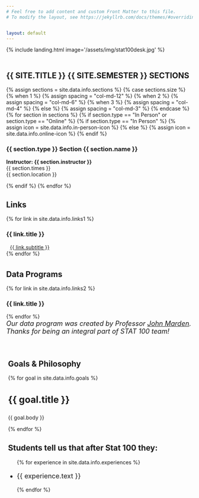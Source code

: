 ```yaml
---
# Feel free to add content and custom Front Matter to this file.
# To modify the layout, see https://jekyllrb.com/docs/themes/#overriding-theme-defaults


layout: default
---
```


<!-- landing photo page -->
{% include landing.html image='/assets/img/stat100desk.jpg' %}


<!-- Start of Sections Section -->
<div id="sections" class="offset" style="margin-top:5px;">
  <div class="jumbotron" style="padding-top: 5px;">
    <!-- title -->
    <!-- <div class="col-12">
      <h3 class="heading">Data Programs</h3>
      <div class="heading-underline"></div>
    </div> -->
    <div class="col-12 narrow text-center">
      <h2 style="heading padding-bottom: 10px; text-transform: uppercase; font-weight: bold;">{{ site.title }} {{ site.semester }} Sections</h2>
      <div class="heading-underline"></div>
    </div>
    <div class="row text-center">
    <!-- loops through section information -->
      {% assign sections = site.data.info.sections %}
      <!-- <h1>{{ sections.size | modulo: 2 }}</h1> -->
      <!-- How many sections there are, How to divide space -->
      {% case sections.size %}
        {% when 1 %}
          {% assign spacing = "col-md-12" %}
        {% when 2 %}
          {% assign spacing = "col-md-6" %}
        {% when 3 %}
          {% assign spacing = "col-md-4" %}
        {% else %}
          {% assign spacing = "col-md-3" %}
      {% endcase %}
      {% for section in sections %}
        {% if section.type == "In Person" or section.type == "Online" %}
          {% if section.type == "In Person" %}
            {% assign icon = site.data.info.in-person-icon %}
          {% else %}
            {% assign icon = site.data.info.online-icon %}
          {% endif %}
          <div class="{{ spacing }}">
            <div class="feature">
              <i class="{{ icon }}" data-fa-transform="shrinks-5 up-4"></i>
              <h3>{{ section.type }} Section {{ section.name }}</h3>
              <p><b>Instructor: {{ section.instructor }}</b><br>
              {{ section.times }}<br>
              {{ section.location }}</p>
            </div>
          </div>
        {% endif %}
      {% endfor %}
    </div>
  </div>
</div>
<!-- End of Sections Section -->

<!-- Start of Links -->
<div id="links" class="offset">
  <!-- Class links section -->
  <div class="fixed-background">
    <div class="row dark text-center">
      <div class="col-12 text-center">
        <h2 class="heading">Links</h2>
        <div class="heading-underline"></div>
      </div>
      <!-- Loops through links -->
      {% for link in site.data.info.links1 %}
        <div class="col-md-4">
          <h3>{{ link.title }}</h3>
          <a class="btn btn-secondary btn-sm" href="{{ link.url }}" target="\_blank" style="margin: 10px;">{{ link.subtitle }}</a>
        </div>
      {% endfor %}
      <!-- <div class="jumbotron col-12"> -->
        <div class="heading-underline" style="width: 90%; margin-top: 35px; margin-bottom: 35px;"></div>
      <!-- </div> -->
      <!-- </div>
      <div class="row dark text-center"> -->
      <div class="col-12 text-center">
        <h2 class="heading">Data Programs</h2>
        <div class="heading-underline"></div>
      </div>
      <!-- Loops through links -->
      {% for link in site.data.info.links2 %}
        <div class="col-md-4">
          <h3>{{ link.title }}</h3>
          <a class="btn btn-secondary btn-sm" href="{{ link.url }}" target="\_blank">
            <div class="feature">
              <i class="{{ link.icon }}"></i><i class="fas fa-chevron-circle-right fa-2x"></i>
            </div>
          </a>
        </div>
      {% endfor %}
      <div class="col-12">
        <cite style="font-size: 18px;">Our data program was created by Professor <a href="https://stat.illinois.edu/directory/profile/jimarden" target="\_blank" style="color=#e84a27;">John Marden</a>.
  Thanks for being an integral part of STAT 100 team!</cite>
      </div>
    </div>
    <!-- background image for class link section -->
    <div class="fixed-wrap">
      <div class="fixed" style="background-image: url('{{ site.baseurl }}/assets/img/stat100book.jpg');">
        <div class="layer">
        </div>
      </div>
    </div>
  </div>
  <!-- End class links section -->
  <!-- Data Programs section -->
  <!-- <div class="jumbotron" style="padding: 5;">
    <div class="narrow text-center" style="margin: 0 auto; padding: 0px;">
      <div class="col-12">
        <h2 class="heading">Data Programs</h2>
        <div class="heading-underline"></div>
      </div> -->
      <!-- loops through data program links -->
      <!-- <div class="row text-center">
        {% for link in site.data.info.links2 %}
          <div class="col-md-4">
            <h3>{{ link.title }}</h3>
            <a class="btn btn-secondary btn-sm" href="{{ link.url }}" target="\_blank">
              <div class="feature">
                <i class="{{ link.icon }}"></i><i class="fas fa-chevron-circle-right fa-2x"></i>
              </div>
            </a>
          </div>
        {% endfor %}
      </div> -->
      <!-- appreciation for John Marden -->
      <!-- <div class="col-12">
        <cite style="font-size: 1.1vw;">Our data program was created by Professor <a href="https://stat.illinois.edu/directory/profile/jimarden" target="\_blank">John Marden</a>.
Thanks for being an integral part of STAT 100 team!</cite>
      </div>
    </div>
  </div> -->

  <!-- End of data programs section -->
</div>
<!-- End of Links -->

<!-- <div class="jumbotron col-12">
  <div class="heading-underline" style="width: 90%;"></div>
</div> -->

<!-- Start of Goals -->
<div id="goals" class="offset">
  <div class="jumbotron"  style="padding: 5; padding-top: 30px; margin-top:5px;">
    <div class="narrow text-center" style="margin: 0 auto; padding: 0px;">
      <!-- heading -->
      <div class="col-12">
        <h2 class="heading">Goals & Philosophy</h2>
        <div class="heading-underline"></div>
      </div>
      <div class="row text-center">
      <!-- loops through goals -->
      {% for goal in site.data.info.goals %}
        <div class="col-md-6">
          <h3 style="font-size: 25px;">{{ goal.title }}</h3>
          <div class="sub-heading-underline"></div>
          <p>{{ goal.body }}</p>
        </div>
      {% endfor %}  
      </div>
    </div>
    <!--  -->
    <div class="heading-underline" style="width: 90%; margin-top: 30px; margin-bottom: 30px;"></div>
    <!--  -->
    <div class="col-12 text-center">
      <h2 class="heading">Students tell us that after Stat 100 they:</h2>
      <div class="heading-underline"></div>
      <ul class="lead narrow" style="text-align: left; margin-top: 0px;">
        {% for experience in site.data.info.experiences %}
          <li style="font-size: 18px;">
            <p>{{ experience.text }}</p>
          </li>
        {% endfor %}
      </ul>
    </div>
  </div>
</div>

<!-- <div class="fixed-background testimonials">
  <div class="row dark text-center" style="padding: 15;">
    <div class="col-12 text-center">
      <h2 class="heading" style="font-size: 2vw;">Students tell us that after Stat 100 they:</h2>
      <div class="heading-underline"></div>
      <ul class="lead narrow" style="text-align: left; margin-top: 0px;">
        {% for experience in site.data.info.experiences %}
          <li style="font-size: 1.1vw;">
            <p>{{ experience.text }}</p>
          </li>
        {% endfor %}
      </ul>
    </div>
  </div>
  <div class="fixed-wrap">
    <div class="fixed" style="background-image: url('{{ site.baseurl }}/assets/img/stat100book.jpg');">
      <div class="layer">
      </div>
    </div>
  </div>
</div> -->
